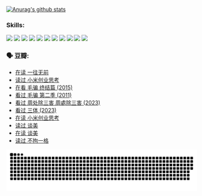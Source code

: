 
[![Anurag's github stats](https://github-readme-stats.vercel.app/api?username=w940853815)](https://github.com/anuraghazra/github-readme-stats)

### Skills:

<code><img height="32" src="https://cdn.jsdelivr.net/npm/simple-icons@v5/icons/python.svg"></code>
<code><img height="32" src="https://cdn.jsdelivr.net/npm/simple-icons@v5/icons/javascript.svg"></code>
<code><img height="32" src="https://cdn.jsdelivr.net/npm/simple-icons@v5/icons/django.svg"></code>
<code><img height="32" src="https://cdn.jsdelivr.net/npm/simple-icons@v5/icons/flask.svg"></code>
<code><img height="32" src="https://cdn.jsdelivr.net/npm/simple-icons@v5/icons/vuetify.svg"></code>
<code><img height="32" src="https://cdn.jsdelivr.net/npm/simple-icons@v5/icons/git.svg"></code>
<code><img height="32" src="https://cdn.jsdelivr.net/npm/simple-icons@v5/icons/docker.svg"></code>
<code><img height="32" src="https://cdn.jsdelivr.net/npm/simple-icons@v5/icons/postgresql.svg"></code>
<code><img height="32" src="https://cdn.jsdelivr.net/npm/simple-icons@v5/icons/elasticsearch.svg"></code>
<code><img height="32" src="https://cdn.jsdelivr.net/npm/simple-icons@v5/icons/macos.svg"></code>
<code><img height="32" src="https://cdn.jsdelivr.net/npm/simple-icons@v5/icons/linux.svg"></code>

### 🗣 豆瓣:

<!-- DOUBAN-ACTIVITIES:START -->
- [在读 一往无前](https://www.douban.com/people/136069238/status/4590507310/?_i=14587426)
- [读过 小米创业思考](https://www.douban.com/people/136069238/status/4590506983/?_i=14587426)
- [在看 毛骗 终结篇‎ (2015)](https://www.douban.com/people/136069238/status/4581971924/?_i=14587426)
- [看过 毛骗 第二季‎ (2011)](https://www.douban.com/people/136069238/status/4581971810/?_i=14587426)
- [看过 周处除三害 周處除三害‎ (2023)](https://www.douban.com/people/136069238/status/4575646701/?_i=14587426)
- [看过 三体‎ (2023)](https://www.douban.com/people/136069238/status/4574263039/?_i=14587426)
- [在读 小米创业思考](https://www.douban.com/people/136069238/status/4572047905/?_i=14587426)
- [读过 谈美](https://www.douban.com/people/136069238/status/4572047629/?_i=14587426)
- [在读 谈美](https://www.douban.com/people/136069238/status/4560861771/?_i=14587426)
- [读过 不拘一格](https://www.douban.com/people/136069238/status/4560861445/?_i=14587426)
<!-- DOUBAN-ACTIVITIES:END -->


![Snake animation](https://raw.githubusercontent.com/w940853815/w940853815/output/github-contribution-grid-snake.svg)

<!--
**w940853815/w940853815** is a ✨ _special_ ✨ repository because its `README.md` (this file) appears on your GitHub profile.

Here are some ideas to get you started:

- 🔭 I’m currently working on ...
- 🌱 I’m currently learning ...
- 👯 I’m looking to collaborate on ...
- 🤔 I’m looking for help with ...
- 💬 Ask me about ...
- 📫 How to reach me: ...
- 😄 Pronouns: ...
- ⚡ Fun fact: ...
-->
